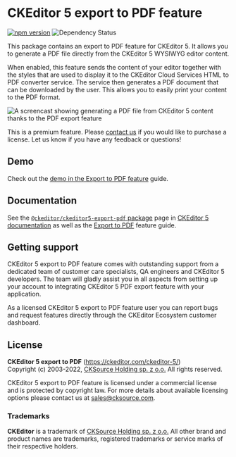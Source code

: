 CKEditor 5 export to PDF feature
================================

[![npm version](https://badge.fury.io/js/%40ckeditor%2Fckeditor5-export-pdf.svg)](https://www.npmjs.com/package/@ckeditor/ckeditor5-export-pdf)
![Dependency Status](https://img.shields.io/librariesio/release/npm/@ckeditor/ckeditor5-export-pdf)

This package contains an export to PDF feature for CKEditor 5. It allows you to generate a PDF file directly from the CKEditor 5 WYSIWYG editor content.

When enabled, this feature sends the content of your editor together with the styles that are used to display it to the CKEditor Cloud Services HTML to PDF converter service. The service then generates a PDF document that can be downloaded by the user. This allows you to easily print your content to the PDF format.

![A screencast showing generating a PDF file from CKEditor 5 content thanks to the PDF export feature](https://c.cksource.com/a/1/img/npm/ckeditor-5-pdf-export.gif)

This is a premium feature. Please [contact us](https://ckeditor.com/contact/) if you would like to purchase a license. Let us know if you have any feedback or questions!

## Demo

Check out the [demo in the Export to PDF feature](https://ckeditor.com/docs/ckeditor5/latest/features/export-pdf.html#demo) guide.

## Documentation

See the [`@ckeditor/ckeditor5-export-pdf` package](https://ckeditor.com/docs/ckeditor5/latest/api/export-pdf.html) page in [CKEditor 5 documentation](https://ckeditor.com/docs/ckeditor5/latest/) as well as the [Export to PDF](https://ckeditor.com/docs/ckeditor5/latest/features/export-pdf.html) feature guide.

## Getting support

CKEditor 5 export to PDF feature comes with outstanding support from a dedicated team of customer care specialists, QA engineers and CKEditor 5 developers. The team will gladly assist you in all aspects from setting up your account to integrating CKEditor 5 PDF export feature with your application.

As a licensed CKEditor 5 export to PDF feature user you can report bugs and request features directly through the CKEditor Ecosystem customer dashboard.

## License

**CKEditor 5 export to PDF** (https://ckeditor.com/ckeditor-5/)<br>
Copyright (c) 2003-2022, [CKSource Holding sp. z o.o.](https://cksource.com) All rights reserved.

CKEditor 5 export to PDF feature is licensed under a commercial license and is protected by copyright law.
For more details about available licensing options please contact us at sales@cksource.com.

### Trademarks

**CKEditor** is a trademark of [CKSource Holding sp. z o.o.](https://cksource.com) All other brand and product names are trademarks, registered trademarks or service marks of their respective holders.
